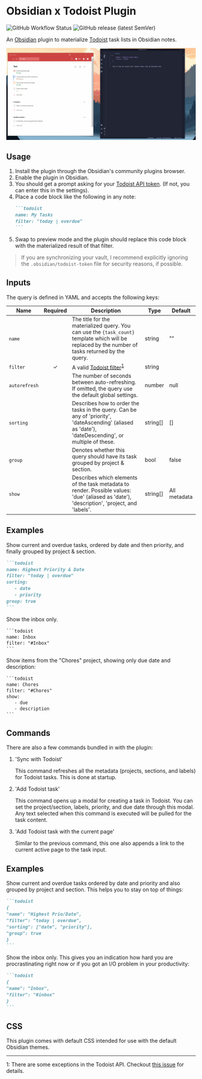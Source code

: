 # Obsidian x Todoist Plugin

![GitHub Workflow Status](https://img.shields.io/github/actions/workflow/status/jamiebrynes7/obsidian-todoist-plugin/premerge.yml?branch=develop&style=for-the-badge) ![GitHub release (latest SemVer)](https://img.shields.io/github/v/release/jamiebrynes7/obsidian-todoist-plugin?style=for-the-badge)

An [Obsidian](https://obsidian.md/) plugin to materialize [Todoist](https://todoist.com/) task lists in Obsidian notes.

![Example gif](./assets/obsidian-todoist-sync.gif)

## Usage

1. Install the plugin through the Obsidian's community plugins browser.
2. Enable the plugin in Obsidian.
3. You should get a prompt asking for your [Todoist API token](https://todoist.com/prefs/integrations). (If not, you can enter this in the settings).
4. Place a code block like the following in any note:
   ````markdown
   ```todoist
   name: My Tasks
   filter: "today | overdue"
   ```
   ````
5. Swap to preview mode and the plugin should replace this code block with the materialized result of that filter.

> If you are synchronizing your vault, I recommend explicitly ignoring the `.obsidian/todoist-token` file for security reasons, if possible.

## Inputs

The query is defined in YAML and accepts the following keys:

| Name          | Required | Description                                                                                                                                           | Type     | Default      |
| ------------- | :------: | ----------------------------------------------------------------------------------------------------------------------------------------------------- | -------- | ------------ |
| `name`        |          | The title for the materialized query. You can use the `{task_count}` template which will be replaced by the number of tasks returned by the query.    | string   | ""           |
| `filter`      |    ✓     | A valid [Todoist filter](https://get.todoist.help/hc/en-us/articles/205248842-Filters)<sup>[1](#footnote-1)</sup>                                     | string   |              |
| `autorefresh` |          | The number of seconds between auto-refreshing. If omitted, the query use the default global settings.                                                 | number   | null         |
| `sorting`     |          | Describes how to order the tasks in the query. Can be any of 'priority', 'dateAscending' (aliased as 'date'), 'dateDescending', or multiple of these. | string[] | []           |
| `group`       |          | Denotes whether this query should have its task grouped by project & section.                                                                         | bool     | false        |
| `show`        |          | Describes which elements of the task metadata to render. Possible values: 'due' (aliased as 'date'), 'description', 'project, and 'labels'.           | string[] | All metadata |

## Examples

Show current and overdue tasks, ordered by date and then priority, and finally grouped by project & section.

````markdown
```todoist
name: Highest Priority & Date
filter: "today | overdue"
sorting:
   - date
   - priority
group: true
```
````

Show the inbox only.

````
```todoist
name: Inbox
filter: "#Inbox"
```
````

Show items from the "Chores" project, showing only due date and description:

````
```todoist
name: Chores
filter: "#Chores"
show:
   - due
   - description
```
````

## Commands

There are also a few commands bundled in with the plugin:

1. 'Sync with Todoist'

   This command refreshes all the metadata (projects, sections, and labels) for Todoist tasks. This is done at startup.

2. 'Add Todoist task'

   This command opens up a modal for creating a task in Todoist. You can set the project/section, labels, priority, and due date through this modal. Any text selected when this command is executed will be pulled for the task content.

3. 'Add Todoist task with the current page'

   Similar to the previous command, this one also appends a link to the current active page to the task input.

## Examples

Show current and overdue tasks ordered by date and priority and also grouped by project and section. This helps you to stay on top of things:

````markdown
```todoist
{
"name": "Highest Prio/Date",
"filter": "today | overdue",
"sorting": ["date", "priority"],
"group": true
}
```
````

Show the inbox only. This gives you an indication how hard you are procrastinating right now or if you got an I/O problem in your productivity:

````markdown
```todoist
{
"name": "Inbox",
"filter": "#inbox"
}
```
````

## CSS

This plugin comes with default CSS intended for use with the default Obsidian themes.

---

<a name="footnote-1">1</a>: There are some exceptions in the Todoist API. Checkout [this issue](https://github.com/jamiebrynes7/obsidian-todoist-plugin/issues/34) for details.
